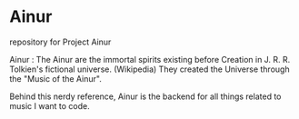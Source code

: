 # Ainur
repository for Project Ainur

Ainur : The Ainur are the immortal spirits existing before Creation in J. R. R. Tolkien's fictional universe. (Wikipedia)
They created the Universe through the "Music of the Ainur".

Behind this nerdy reference, Ainur is the backend for all things related to music I want to code.
